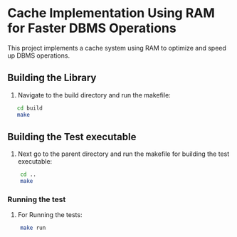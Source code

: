 # Cache Implementation Using RAM for Faster DBMS Operations

This project implements a cache system using RAM to optimize and speed up DBMS operations.

## Building the Library

1. Navigate to the build directory and run the makefile:
   
```bash
   cd build
   make
```

## Building the Test executable

1. Next go to the parent directory and run the makefile for building the test executable:
```bash
    cd ..
    make
```

### Running the test

1. For Running the tests:
    
```bash
    make run
```
